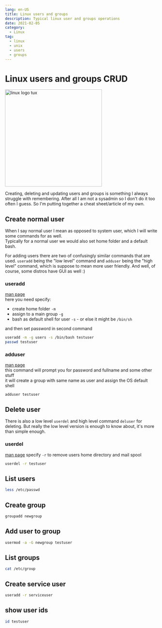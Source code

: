 ```yaml
---
lang: en-US
title: Linux users and groups
description: Typical linux user and groups operations
date: 2021-02-05
category:
  - Linux
tag:
  - linux
  - unix
  - users
  - groups
---
```


# Linux users and groups CRUD
<img src="https://storage.googleapis.com/backslash-project.appspot.com/static/tux.png" alt="linux logo tux" width="320">

Creating, deleting and updating users and groups is something I always struggle with remembering. After all I am not a sysadmin so I don't do it too often I guess. So I'm putting together a cheat sheet/article of my own.

## Create normal user
When I say normal user I mean as opposed to system user, which I will write some commands for as well.  
Typically for a normal user we would also set home folder and a default bash.

For adding users there are two of confusingly similar commands that are used. `useradd` being the "low level" command and `adduser` being the "high level" command, which is suppose to mean more user friendly. And well, of course, some distros have GUI as well :)

### useradd
[man page](https://linux.die.net/man/8/useradd)  
here you need specify:
- create home folder `-m`
- assign to a main group `-g`
- bash as default shell for user `-s` - or else it might be `/bin/sh`

and then set password in second command
```sh
useradd -m -g users -s /bin/bash testuser
passwd testuser
```

### adduser
[man page](https://linux.die.net/man/8/adduser)  
this command will prompt you for password and fullname and some other stuff  
it will create a group with same name as user and assign the OS default shell
```
adduser testuser
```

## Delete user
There is also a low level `userdel` and high level command `deluser` for deleting. But really the low level version is enough to know about, it's more than simple enough.
### userdel
[man page](https://linux.die.net/man/8/userdel)
specify `-r` to remove users home directory and mail spool
```sh
userdel -r testuser
```

## List users
```sh
less /etc/passwd
```

## Create group
```sh
groupadd newgroup
```

## Add user to group
```sh
usermod -a -G newgroup testuser
```

## List groups
```sh
cat /etc/group
```

## Create service user

```sh
useradd -r serviceuser
```

## show user ids
```sh
id testuser
```